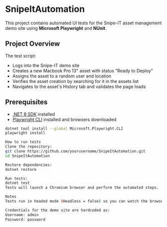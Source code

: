 # SnipeItAutomation

This project contains automated UI tests for the Snipe-IT asset management demo site using **Microsoft Playwright** and **NUnit**.

## Project Overview

The test script:
- Logs into the Snipe-IT demo site
- Creates a new Macbook Pro 13" asset with status "Ready to Deploy"
- Assigns the asset to a random user and location
- Verifies the asset creation by searching for it in the assets list
- Navigates to the asset's History tab and validates the page loads

## Prerequisites

- [.NET 8 SDK](https://dotnet.microsoft.com/en-us/download/dotnet/8.0) installed
- [Playwright CLI](https://playwright.dev/dotnet/docs/intro) installed and browsers downloaded

```bash
dotnet tool install --global Microsoft.Playwright.CLI
playwright install

How to run tests
Clone the repository:
git clone https://github.com/yourusername/SnipeItAutomation.git
cd SnipeItAutomation

Restore dependencies:
dotnet restore

Run tests:
dotnet test
Tests will launch a Chromium browser and perform the automated steps.

Notes
Tests run in headed mode (Headless = false) so you can watch the browser automation.

Credentials for the demo site are hardcoded as:
Username: admin
Password: password